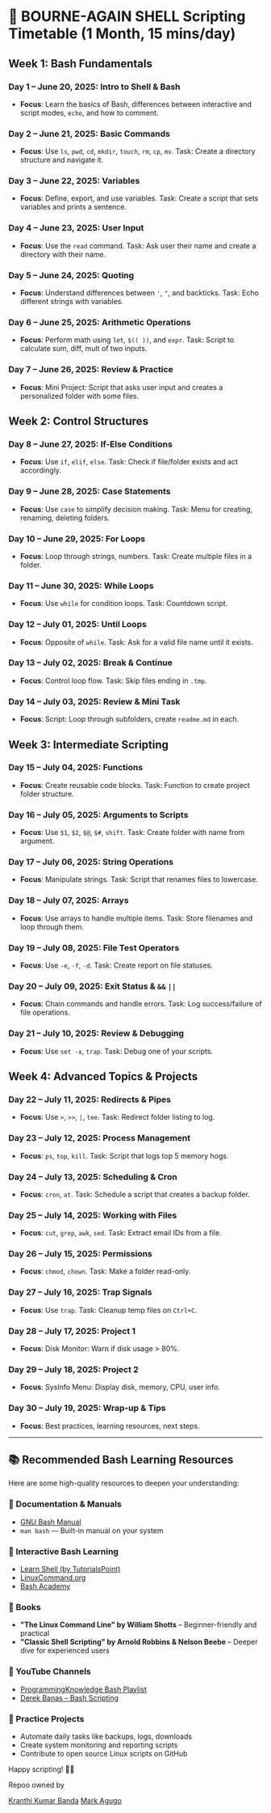 # 🐧 BOURNE-AGAIN SHELL Scripting Timetable (1 Month, 15 mins/day)

## Week 1: Bash Fundamentals
### Day 1 – June 20, 2025: Intro to Shell & Bash
- **Focus**: Learn the basics of Bash, differences between interactive and script modes, `echo`, and how to comment.

### Day 2 – June 21, 2025: Basic Commands
- **Focus**: Use `ls`, `pwd`, `cd`, `mkdir`, `touch`, `rm`, `cp`, `mv`. Task: Create a directory structure and navigate it.

### Day 3 – June 22, 2025: Variables
- **Focus**: Define, export, and use variables. Task: Create a script that sets variables and prints a sentence.

### Day 4 – June 23, 2025: User Input
- **Focus**: Use the `read` command. Task: Ask user their name and create a directory with their name.

### Day 5 – June 24, 2025: Quoting
- **Focus**: Understand differences between `'`, `"`, and backticks. Task: Echo different strings with variables.

### Day 6 – June 25, 2025: Arithmetic Operations
- **Focus**: Perform math using `let`, `$(( ))`, and `expr`. Task: Script to calculate sum, diff, mult of two inputs.

### Day 7 – June 26, 2025: Review & Practice
- **Focus**: Mini Project: Script that asks user input and creates a personalized folder with some files.

## Week 2: Control Structures
### Day 8 – June 27, 2025: If-Else Conditions
- **Focus**: Use `if`, `elif`, `else`. Task: Check if file/folder exists and act accordingly.

### Day 9 – June 28, 2025: Case Statements
- **Focus**: Use `case` to simplify decision making. Task: Menu for creating, renaming, deleting folders.

### Day 10 – June 29, 2025: For Loops
- **Focus**: Loop through strings, numbers. Task: Create multiple files in a folder.

### Day 11 – June 30, 2025: While Loops
- **Focus**: Use `while` for condition loops. Task: Countdown script.

### Day 12 – July 01, 2025: Until Loops
- **Focus**: Opposite of `while`. Task: Ask for a valid file name until it exists.

### Day 13 – July 02, 2025: Break & Continue
- **Focus**: Control loop flow. Task: Skip files ending in `.tmp`.

### Day 14 – July 03, 2025: Review & Mini Task
- **Focus**: Script: Loop through subfolders, create `readme.md` in each.

## Week 3: Intermediate Scripting
### Day 15 – July 04, 2025: Functions
- **Focus**: Create reusable code blocks. Task: Function to create project folder structure.

### Day 16 – July 05, 2025: Arguments to Scripts
- **Focus**: Use `$1`, `$2`, `$@`, `$#`, `shift`. Task: Create folder with name from argument.

### Day 17 – July 06, 2025: String Operations
- **Focus**: Manipulate strings. Task: Script that renames files to lowercase.

### Day 18 – July 07, 2025: Arrays
- **Focus**: Use arrays to handle multiple items. Task: Store filenames and loop through them.

### Day 19 – July 08, 2025: File Test Operators
- **Focus**: Use `-e`, `-f`, `-d`. Task: Create report on file statuses.

### Day 20 – July 09, 2025: Exit Status & `&&` `||`
- **Focus**: Chain commands and handle errors. Task: Log success/failure of file operations.

### Day 21 – July 10, 2025: Review & Debugging
- **Focus**: Use `set -x`, `trap`. Task: Debug one of your scripts.

## Week 4: Advanced Topics & Projects
### Day 22 – July 11, 2025: Redirects & Pipes
- **Focus**: Use `>`, `>>`, `|`, `tee`. Task: Redirect folder listing to log.

### Day 23 – July 12, 2025: Process Management
- **Focus**: `ps`, `top`, `kill`. Task: Script that logs top 5 memory hogs.

### Day 24 – July 13, 2025: Scheduling & Cron
- **Focus**: `cron`, `at`. Task: Schedule a script that creates a backup folder.

### Day 25 – July 14, 2025: Working with Files
- **Focus**: `cut`, `grep`, `awk`, `sed`. Task: Extract email IDs from a file.

### Day 26 – July 15, 2025: Permissions
- **Focus**: `chmod`, `chown`. Task: Make a folder read-only.

### Day 27 – July 16, 2025: Trap Signals
- **Focus**: Use `trap`. Task: Cleanup temp files on `Ctrl+C`.

### Day 28 – July 17, 2025: Project 1
- **Focus**: Disk Monitor: Warn if disk usage > 80%.

### Day 29 – July 18, 2025: Project 2
- **Focus**: SysInfo Menu: Display disk, memory, CPU, user info.

### Day 30 – July 19, 2025: Wrap-up & Tips
- **Focus**: Best practices, learning resources, next steps.

---

## 📚 Recommended Bash Learning Resources

Here are some high-quality resources to deepen your understanding:

### 🔹 Documentation & Manuals
- [GNU Bash Manual](https://www.gnu.org/software/bash/manual/bash.html)
- `man bash` — Built-in manual on your system

### 🔹 Interactive Bash Learning
- [Learn Shell (by TutorialsPoint)](https://www.learnshell.org/)
- [LinuxCommand.org](http://linuxcommand.org/)
- [Bash Academy](http://wiki.bash-hackers.org/start)

### 🔹 Books
- **"The Linux Command Line" by William Shotts** – Beginner-friendly and practical
- **"Classic Shell Scripting" by Arnold Robbins & Nelson Beebe** – Deeper dive for experienced users

### 🔹 YouTube Channels
- [ProgrammingKnowledge Bash Playlist](https://www.youtube.com/playlist?list=PLS1QulWo1RIYmaxcEqw5JhK3b-6rgdWO_)
- [Derek Banas – Bash Scripting](https://www.youtube.com/watch?v=oxuRxtrO2Ag)

### 🔹 Practice Projects
- Automate daily tasks like backups, logs, downloads
- Create system monitoring and reporting scripts
- Contribute to open source Linux scripts on GitHub

Happy scripting! 🐧✨

Repoo owned by

[Kranthi Kumar Banda](https://github.com/k31-deb/)
[Mark Agugo](https://github.com/markagugo)